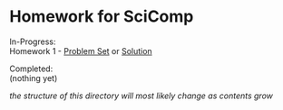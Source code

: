 # Homework for SciComp

In-Progress:  
Homework 1 - [Problem Set](hw01.pdf) or [Solution](#)

Completed:  
(nothing yet)

*the structure of this directory will most likely change as contents grow*
